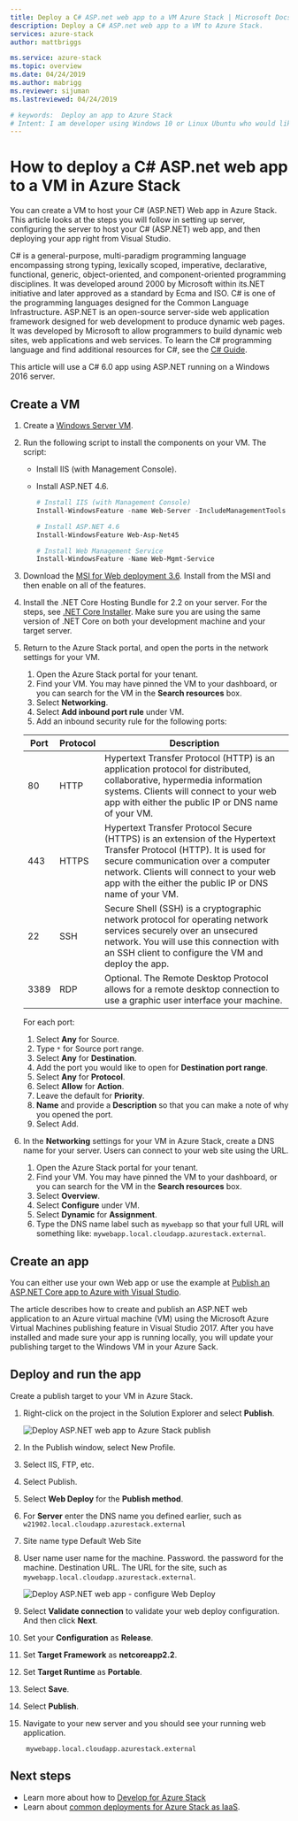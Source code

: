 ```yaml
---
title: Deploy a C# ASP.net web app to a VM Azure Stack | Microsoft Docs
description: Deploy a C# ASP.net web app to a VM to Azure Stack.
services: azure-stack
author: mattbriggs

ms.service: azure-stack
ms.topic: overview
ms.date: 04/24/2019
ms.author: mabrigg
ms.reviewer: sijuman
ms.lastreviewed: 04/24/2019

# keywords:  Deploy an app to Azure Stack
# Intent: I am developer using Windows 10 or Linux Ubuntu who would like to deploy an app for Azure Stack.
---
```


# How to deploy a C# ASP.net web app to a VM in Azure Stack

You can create a VM to host your C# (ASP.NET) Web app in Azure Stack. This article looks at the steps you will follow in setting up server, configuring the server to host your C# (ASP.NET) web app, and then deploying your app right from Visual Studio.

C# is a general-purpose, multi-paradigm programming language encompassing strong typing, lexically scoped, imperative, declarative, functional, generic, object-oriented, and component-oriented programming disciplines. It was developed around 2000 by Microsoft within its.NET initiative and later approved as a standard by Ecma and ISO. C# is one of the programming languages designed for the Common Language Infrastructure. ASP.NET is an open-source server-side web application framework designed for web development to produce dynamic web pages. It was developed by Microsoft to allow programmers to build dynamic web sites, web applications and web services. To learn the C# programming language and find additional resources for C#, see the [C# Guide](https://docs.microsoft.com/dotnet/csharp/).

This article will use a C# 6.0 app using ASP.NET running on a Windows 2016 server.

## Create a VM

1. Create a [Windows Server VM](azure-stack-quick-windows-portal.md).

2. Run the following script to install the components on your VM. The script:
      - Install IIS (with Management Console).
      - Install ASP.NET 4.6.

        ```PowerShell  
        # Install IIS (with Management Console)
        Install-WindowsFeature -name Web-Server -IncludeManagementTools
        
        # Install ASP.NET 4.6
        Install-WindowsFeature Web-Asp-Net45
        
        # Install Web Management Service
        Install-WindowsFeature -Name Web-Mgmt-Service
        ```

3. Download the [MSI for Web deployment 3.6](https://www.microsoft.com/download/details.aspx?id=43717). Install from the MSI and then enable on all of the features.

4. Install the .NET Core Hosting Bundle for 2.2 on your server. For the steps, see [.NET Core Installer](https://dotnet.microsoft.com/download/dotnet-core/2.2). Make sure you are using the same version of .NET Core on both your development machine and your target server.

5. Return to the Azure Stack portal, and open the ports in the network settings for your VM.

    1. Open the Azure Stack portal for your tenant.
    2. Find your VM. You may have pinned the VM to your dashboard, or you can search for the VM in the **Search resources** box.
    3. Select **Networking**.
    4. Select **Add inbound port rule** under VM.
    1. Add an inbound security rule for the following ports:

    | Port | Protocol | Description |
    | --- | --- | --- |
    | 80 | HTTP | Hypertext Transfer Protocol (HTTP) is an application protocol for distributed, collaborative, hypermedia information systems. Clients will connect to your web app with either the public IP or DNS name of your VM. |
    | 443 | HTTPS | Hypertext Transfer Protocol Secure (HTTPS) is an extension of the Hypertext Transfer Protocol (HTTP). It is used for secure communication over a computer network. Clients will connect to your web app with the either the public IP or DNS name of your VM. |
    | 22 | SSH | Secure Shell (SSH) is a cryptographic network protocol for operating network services securely over an unsecured network. You will use this connection with an SSH client to configure the VM and deploy the app. |
    | 3389 | RDP | Optional. The Remote Desktop Protocol allows for a remote desktop connection to use a graphic user interface your machine.   |

    For each port:

    1. Select **Any** for Source.
    1. Type `*` for Source port range.
    1. Select **Any** for **Destination**.
    1. Add the port you would like to open for **Destination port range**.
    1. Select **Any** for **Protocol**.
    1. Select **Allow** for **Action**.
    1. Leave the default for **Priority**.
    1. **Name** and provide a **Description** so that you can make a note of why you opened the port.
    1. Select Add.

5.  In the **Networking** settings for your VM in Azure Stack, create a DNS name for your server. Users can connect to your web site using the URL.

    1. Open the Azure Stack portal for your tenant.
    1. Find your VM. You may have pinned the VM to your dashboard, or you can search for the VM in the **Search resources** box.
    1. Select **Overview**.
    1. Select **Configure** under VM.
    1. Select **Dynamic** for **Assignment**.
    1. Type the DNS name label such as `mywebapp` so that your full URL will something like: `mywebapp.local.cloudapp.azurestack.external`.

## Create an app 

You can either use your own Web app or use the example at [Publish an ASP.NET Core app to Azure with Visual Studio](https://docs.microsoft.com/en-us/aspnet/core/tutorials/razor-pages/razor-pages-start?view=aspnetcore-2.2&tabs=visual-studio
).

The article describes how to create and publish an ASP.NET web application to an Azure virtual machine (VM) using the Microsoft Azure Virtual Machines publishing feature in Visual Studio 2017. After you have installed and made sure your app is running locally, you will update your publishing target to the Windows VM in your Azure Sack.

## Deploy and run the app

Create a publish target to your VM in Azure Stack.

1. Right-click on the project in the Solution Explorer and select **Publish**.

    ![Deploy ASP.NET web app to Azure Stack publish](media/azure-stack-dev-start-howto-vm-dotnet/deploy-app-to-azure-stack.png)

2.  In the Publish window, select New Profile.
3. Select IIS, FTP, etc.
4. Select Publish.

5.  Select **Web Deploy** for the **Publish method**.
6.  For **Server** enter the DNS name you defined earlier, such as `w21902.local.cloudapp.azurestack.external`
7.  Site name type Default Web Site
8.  User name user name for the machine.
  Password. the password for the machine.
  Destination URL. The URL for the site, such as `mywebapp.local.cloudapp.azurestack.external`.

    ![Deploy ASP.NET web app - configure Web Deploy](media/azure-stack-dev-start-howto-vm-dotnet/configure-web-deploy.png)

9. Select **Validate connection** to validate your web deploy configuration. And then click **Next**.
10. Set your **Configuration** as **Release**.
11. Set **Target Framework** as **netcoreapp2.2**.
12. Set **Target Runtime** as **Portable**.
13. Select **Save**.
14. Select **Publish**.
15.  Navigate to your new server and you should see your running web application.

```HTTP  
    mywebapp.local.cloudapp.azurestack.external
```

## Next steps

- Learn more about how to [Develop for Azure Stack](azure-stack-dev-start.md)
- Learn about [common deployments for Azure Stack as IaaS](azure-stack-dev-start-deploy-app.md).